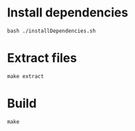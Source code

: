 # Install dependencies

`bash ./installDependencies.sh`

# Extract files

`make extract`

# Build

`make`